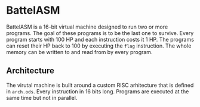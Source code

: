 # BattelASM
BattelASM is a 16-bit virtual machine designed to run two or more programs. The goal of these programs is to be the last one to survive. Every program starts with 100 HP and each instruction costs it 1 HP. The programs can reset their HP back to 100 by executing the  `flag` instruction. The whole memory can be written to and read from by every program.
## Architecture
The virutal machine is built around a custom RISC arhitecture that is defined in `arch.ods`. Every instruction in 16 bits long. Programs are executed at the same time but not in parallel.
